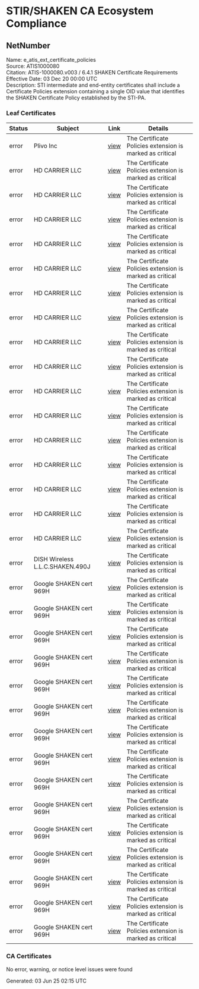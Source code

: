 # STIR/SHAKEN CA Ecosystem Compliance

## NetNumber

Name: e_atis_ext_certificate_policies\
Source: ATIS1000080\
Citation: ATIS-1000080.v003 / 6.4.1 SHAKEN Certificate Requirements\
Effective Date: 03 Dec 20 00:00 UTC\
Description: STI intermediate and end-entity certificates shall include a Certificate Policies extension containing a single OID value that identifies the SHAKEN Certificate Policy established by the STI-PA.

### Leaf Certificates

| Status | Subject | Link | Details |
|--------|---------|------|---------|
| error | Plivo Inc | [view](../../CERTS/842b9c1621617feb8d70fbe7aa3008ca7d41b51cae837e7ae72f235593062e0d/README.md) | The Certificate Policies extension is marked as critical |
| error | HD CARRIER LLC | [view](../../CERTS/d908104498da62c7320b01c47ba0c84006483971cfcaf10ecf40336551fd2c15/README.md) | The Certificate Policies extension is marked as critical |
| error | HD CARRIER LLC | [view](../../CERTS/1edb633693315e28634bd4afeb61b491b8c72d33dbacaa45fe70b95989ee5aef/README.md) | The Certificate Policies extension is marked as critical |
| error | HD CARRIER LLC | [view](../../CERTS/78b56ec281b920cfa11a556303c50a6bcb3bf1020478eb0a6674d5ca0f27993f/README.md) | The Certificate Policies extension is marked as critical |
| error | HD CARRIER LLC | [view](../../CERTS/70f308a7f011c5aee00ea4493ea41782408424eb678beb827e5d855b7d8fc8c9/README.md) | The Certificate Policies extension is marked as critical |
| error | HD CARRIER LLC | [view](../../CERTS/8d2d61fe643579a3a9cbe7f6293dac819e0959fbebfe74735b5e8ed66e52692d/README.md) | The Certificate Policies extension is marked as critical |
| error | HD CARRIER LLC | [view](../../CERTS/528174dd9b29bfaf6a2a78c83c1de4fead01af5b8f18fd6980e71d4558b5aeab/README.md) | The Certificate Policies extension is marked as critical |
| error | HD CARRIER LLC | [view](../../CERTS/f76f5256094c3a809b74bf7cd491bf683948f612d5131862634936ed4c3767ca/README.md) | The Certificate Policies extension is marked as critical |
| error | HD CARRIER LLC | [view](../../CERTS/bef6faeb484fb93900c6e5c2d3988ab99efaae26939259683f81b3031aa15713/README.md) | The Certificate Policies extension is marked as critical |
| error | HD CARRIER LLC | [view](../../CERTS/f6b414f509f7e782c90747f0964d246fd7c8ea9ad236caf99d97320e6f11fc01/README.md) | The Certificate Policies extension is marked as critical |
| error | HD CARRIER LLC | [view](../../CERTS/0778cb5231bc65aa1eb179da12669b82d11ca974da3e62e71ebc5c05abe76c4e/README.md) | The Certificate Policies extension is marked as critical |
| error | HD CARRIER LLC | [view](../../CERTS/4091f69bfe4992301d59e84edd6268cfc38ed283a3d9339b9ec51ebde6dc9601/README.md) | The Certificate Policies extension is marked as critical |
| error | HD CARRIER LLC | [view](../../CERTS/b208c20dcf25f13dba943357532826488326f3ca538a67092cc56c1ed8aa70f6/README.md) | The Certificate Policies extension is marked as critical |
| error | HD CARRIER LLC | [view](../../CERTS/d61794931ed919fde06b2ea87b472356ae5b2a87476516b62bcf6c5d58a1f996/README.md) | The Certificate Policies extension is marked as critical |
| error | HD CARRIER LLC | [view](../../CERTS/8b44aa70213e350585cc02cbc32cf32443e7c3d2a6e9110849de5bd1c4d3f080/README.md) | The Certificate Policies extension is marked as critical |
| error | HD CARRIER LLC | [view](../../CERTS/6ef9411ec5edc9f845f657e1e4b6adffe0c6a76b4f5e3f9d0b84c2ce9be651e4/README.md) | The Certificate Policies extension is marked as critical |
| error | HD CARRIER LLC | [view](../../CERTS/917309fbf46151a26c6b51b50aca8d782b1fc809dc4f13cd6105038f8a0a60d7/README.md) | The Certificate Policies extension is marked as critical |
| error | DISH Wireless L.L.C.SHAKEN.490J | [view](../../CERTS/0f55e9a64c9e80bd8d9ad8b5e8324e6f842dc193a2b81e708a45dfc4f41d96c8/README.md) | The Certificate Policies extension is marked as critical |
| error | Google SHAKEN cert 969H | [view](../../CERTS/e1b301e9be957cc7ba4f93ff5a8e59178f4922a1c1bed36eec2dac0731213a69/README.md) | The Certificate Policies extension is marked as critical |
| error | Google SHAKEN cert 969H | [view](../../CERTS/97dc7302c4f0f65dcd2cb346cbb8ccbbbd911e369bf5cb93a4d80e499bcca294/README.md) | The Certificate Policies extension is marked as critical |
| error | Google SHAKEN cert 969H | [view](../../CERTS/bacdabd0c4c7a80d84fcaee59d174df20d01dbc5f11bb8d9b41443bc84f63542/README.md) | The Certificate Policies extension is marked as critical |
| error | Google SHAKEN cert 969H | [view](../../CERTS/b668d985c40a1143cb4688ab626263a634eeadefc720f583ebc5e65ce438084e/README.md) | The Certificate Policies extension is marked as critical |
| error | Google SHAKEN cert 969H | [view](../../CERTS/16f320d1971e6da38e8a26433b6d8006ff2144912ff1f128c51da37cfc2bd6c3/README.md) | The Certificate Policies extension is marked as critical |
| error | Google SHAKEN cert 969H | [view](../../CERTS/22e96f252ebf13df4ef06065fa492dff50a21f7fd78cc2ea1375081985431050/README.md) | The Certificate Policies extension is marked as critical |
| error | Google SHAKEN cert 969H | [view](../../CERTS/34d1e9293bfa9729ceb1313c47265f30dd51b6d9f3fa6db894fbe6ae06b560ba/README.md) | The Certificate Policies extension is marked as critical |
| error | Google SHAKEN cert 969H | [view](../../CERTS/219583be0a46879699b163cfc1c6ee25f2fae2ea6c83a5889fd211a03ce88d44/README.md) | The Certificate Policies extension is marked as critical |
| error | Google SHAKEN cert 969H | [view](../../CERTS/a9d8c985511ddde5835fb1a095ea47ba42ae8dbe64b31865423bdc439930f7f1/README.md) | The Certificate Policies extension is marked as critical |
| error | Google SHAKEN cert 969H | [view](../../CERTS/bcb2b91c1a3df613ba4f9e298d10bc26c44554cf155845b60106c0aea06588cb/README.md) | The Certificate Policies extension is marked as critical |
| error | Google SHAKEN cert 969H | [view](../../CERTS/942c79935ad0f67c458b057086a0a47c1bb46210895b845d8c3789896192ef52/README.md) | The Certificate Policies extension is marked as critical |
| error | Google SHAKEN cert 969H | [view](../../CERTS/02217803d9a4a17eb19d7b061b9ef92c4914dba927516ec8dbe2a5b2fe4f1265/README.md) | The Certificate Policies extension is marked as critical |
| error | Google SHAKEN cert 969H | [view](../../CERTS/69219f6998113a47315877ee97d5d31000bb200bb8be146d97e62c1bd933c062/README.md) | The Certificate Policies extension is marked as critical |
| error | Google SHAKEN cert 969H | [view](../../CERTS/280809a53471d29f3ce68f5222ec5f15928109ccdf50e8aaa393b31a1b2bb991/README.md) | The Certificate Policies extension is marked as critical |
| error | Google SHAKEN cert 969H | [view](../../CERTS/4a3cbee9d77e0d3c5aebe84d807d3eb63ddd2f14dbd6359104b80246581ffc23/README.md) | The Certificate Policies extension is marked as critical |

### CA Certificates

No error, warning, or notice level issues were found


Generated: 03 Jun 25 02:15 UTC